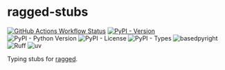 # ragged-stubs

[![GitHub Actions Workflow Status](https://img.shields.io/github/actions/workflow/status/hingebase/ragged-stubs/publish-pypi.yml?label=ci&logo=github)](https://github.com/hingebase/ragged-stubs/actions)
[![PyPI - Version](https://img.shields.io/pypi/v/ragged-stubs)](https://pypi.org/project/ragged-stubs)
![PyPI - Python Version](https://img.shields.io/pypi/pyversions/ragged-stubs)
![PyPI - License](https://img.shields.io/pypi/l/ragged-stubs)
![PyPI - Types](https://img.shields.io/pypi/types/ragged-stubs)
![basedpyright](https://img.shields.io/badge/basedpyright-checked-42b983)
![Ruff](https://img.shields.io/endpoint?url=https://raw.githubusercontent.com/astral-sh/ruff/main/assets/badge/v2.json)
![uv](https://img.shields.io/endpoint?url=https://raw.githubusercontent.com/astral-sh/uv/main/assets/badge/v0.json)

Typing stubs for [ragged](https://pypi.org/project/ragged/).
